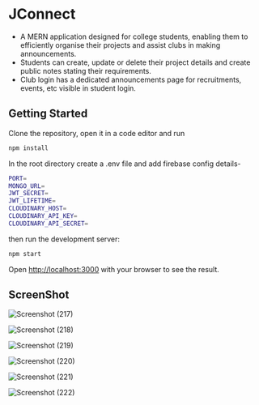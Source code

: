 # JConnect

* A MERN application designed for college students, enabling them to efficiently organise their projects and assist clubs in making announcements.
* Students can create, update or delete their project details and create public notes stating their requirements.
* Club login has a dedicated announcements page for recruitments, events, etc visible in student login.

## Getting Started

Clone the repository, open it in a code editor and run

```bash 
npm install
```

In the root directory create a .env file and add firebase config details- 
```bash
PORT=
MONGO_URL=
JWT_SECRET=
JWT_LIFETIME=
CLOUDINARY_HOST=
CLOUDINARY_API_KEY=
CLOUDINARY_API_SECRET=
```
then run the development server:

```bash
npm start
```

Open [http://localhost:3000](http://localhost:3000) with your browser to see the result.

## ScreenShot

![Screenshot (217)](https://github.com/foxcode11/JConnect/assets/97304706/c1fc8954-8bea-44b0-a3e8-8eae6e186e7f)

![Screenshot (218)](https://github.com/foxcode11/JConnect/assets/97304706/061f6372-6aac-4576-ba47-52aa346c3061)

![Screenshot (219)](https://github.com/foxcode11/JConnect/assets/97304706/b30f550e-f76c-4f8e-a64c-c7f0915faed7)

![Screenshot (220)](https://github.com/foxcode11/JConnect/assets/97304706/b4bcadeb-ef10-4de8-9137-3befa5aff968)

![Screenshot (221)](https://github.com/foxcode11/JConnect/assets/97304706/33a868a1-c053-4214-8277-63055a01cd87)

![Screenshot (222)](https://github.com/foxcode11/JConnect/assets/97304706/cfb1f469-41cb-4f99-a535-a90c956d5388)



